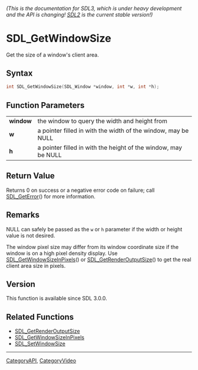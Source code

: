###### (This is the documentation for SDL3, which is under heavy development and the API is changing! [SDL2](https://wiki.libsdl.org/SDL2/) is the current stable version!)
# SDL_GetWindowSize

Get the size of a window's client area.

## Syntax

```c
int SDL_GetWindowSize(SDL_Window *window, int *w, int *h);

```

## Function Parameters

|                |                                                                |
| -------------- | -------------------------------------------------------------- |
| **window**     | the window to query the width and height from                  |
| **w**          | a pointer filled in with the width of the window, may be NULL  |
| **h**          | a pointer filled in with the height of the window, may be NULL |

## Return Value

Returns 0 on success or a negative error code on failure; call
[SDL_GetError](SDL_GetError.md)() for more information.

## Remarks

NULL can safely be passed as the `w` or `h` parameter if the width or
height value is not desired.

The window pixel size may differ from its window coordinate size if the
window is on a high pixel density display. Use
[SDL_GetWindowSizeInPixels](SDL_GetWindowSizeInPixels.md)() or
[SDL_GetRenderOutputSize](SDL_GetRenderOutputSize.md)() to get the real client
area size in pixels.

## Version

This function is available since SDL 3.0.0.

## Related Functions

* [SDL_GetRenderOutputSize](SDL_GetRenderOutputSize.md)
* [SDL_GetWindowSizeInPixels](SDL_GetWindowSizeInPixels.md)
* [SDL_SetWindowSize](SDL_SetWindowSize.md)

----
[CategoryAPI](CategoryAPI.md), [CategoryVideo](CategoryVideo.md)

